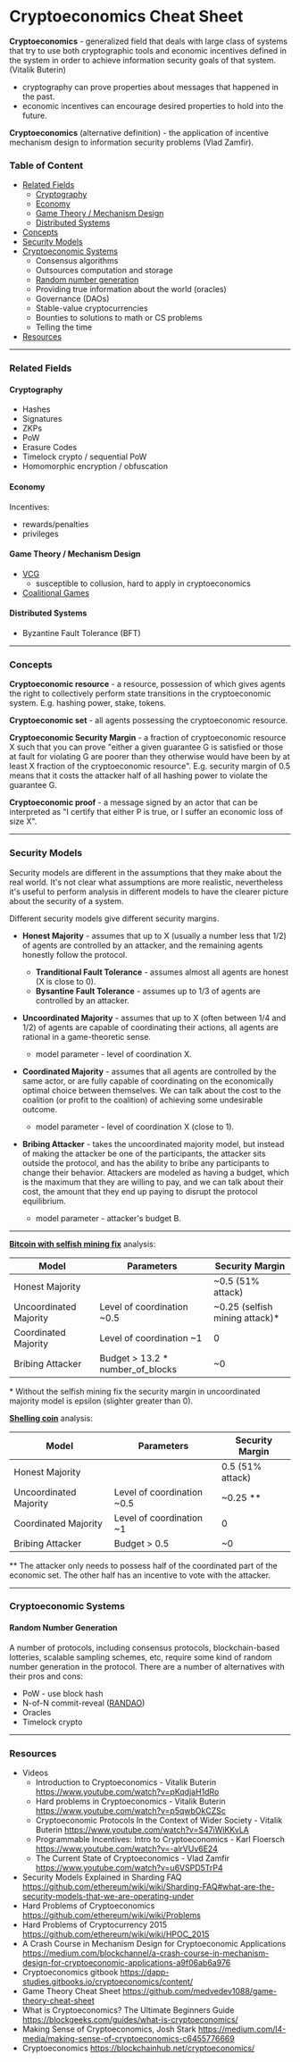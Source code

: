 # Cryptoeconomics Cheat Sheet

**Cryptoeconomics**  - generalized field that deals with large class of systems that try to use both 
cryptographic tools and economic incentives defined in the system in order to achieve information security goals 
of that system. (Vitalik Buterin)
 - cryptography can prove properties about messages that happened in the past.
 - economic incentives can encourage desired properties to hold into the future.

**Cryptoeconomics** (alternative definition) - the application of incentive mechanism design to information 
 security problems (Vlad Zamfir).

### Table of Content

- [Related Fields](#related-fields)
  - [Cryptography](#cryptography)
  - [Economy](#economy)
  - [Game Theory / Mechanism Design](#game-theory--mechanism-design)
  - [Distributed Systems](#distributed-systems)
- [Concepts](#concepts)
- [Security Models](#security-models)
- [Cryptoeconomic Systems](#cryptoeconomic-systems)
  - Consensus algorithms
  - Outsources computation and storage
  - [Random number generation](#random-number-generation)
  - Providing true information about the world (oracles)
  - Governance (DAOs)
  - Stable-value cryptocurrencies
  - Bounties to solutions to math or CS problems
  - Telling the time
- [Resources](#resources)

---

### Related Fields

#### Cryptography

- Hashes
- Signatures
- ZKPs
- PoW
- Erasure Codes
- Timelock crypto / sequential PoW
- Homomorphic encryption / obfuscation

#### Economy

Incentives: 

- rewards/penalties
- privileges

#### Game Theory / Mechanism Design

- [VCG](#https://github.com/medvedev1088/game-theory-cheat-sheet#vcg)
  - susceptible to collusion, hard to apply in cryptoeconomics
- [Coalitional Games](https://github.com/medvedev1088/game-theory-cheat-sheet#coalitional-games)

#### Distributed Systems

- Byzantine Fault Tolerance (BFT)

---

### Concepts

**Cryptoeconomic resource** - a resource, possession of which gives agents the right to collectively perform state transitions 
in the cryptoeconomic system. E.g. hashing power, stake, tokens.

**Cryptoeconomic set** - all agents possessing the cryptoeconomic resource.

**Cryptoeconomic Security Margin** - a fraction of cryptoeconomic resource X such that you can prove "either a given 
guarantee G is satisfied or those at fault for violating G are poorer than they otherwise would have been by at least X 
fraction of the cryptoeconomic resource". E.g. security margin of 0.5 means that it costs the attacker half of all 
hashing power to violate the guarantee G.

**Cryptoeconomic proof** - a message signed by an actor that can be interpreted as "I certify that either P is true,
or I suffer an economic loss of size X".

---

### Security Models

Security models are different in the assumptions that they make about the real world. It's not clear what assumptions
are more realistic, nevertheless it's useful to perform analysis in different models to have the clearer picture about
the security of a system.

Different security models give different security margins.

- **Honest Majority** - assumes that up to X (usually a number less that 1/2) of agents are controlled by an attacker, 
and the remaining agents honestly follow the protocol.
  - **Tranditional Fault Tolerance** - assumes almost all agents are honest (X is close to 0).
  - **Bysantine Fault Tolerance** - assumes up to 1/3 of agents are controlled by an attacker.

- **Uncoordinated Majority** - assumes that up to X (often between 1/4 and 1/2) of agents are capable of coordinating 
their actions, all agents are rational in a game-theoretic sense.
  - model parameter - level of coordination X.

- **Coordinated Majority** - assumes that all agents are controlled by the same actor, or are fully capable of coordinating 
on the economically optimal choice between themselves. We can talk about the cost to the coalition 
(or profit to the coalition) of achieving some undesirable outcome.
  - model parameter - level of coordination X (close to 1).

- **Bribing Attacker** - takes the uncoordinated majority model, but instead of making the attacker be one of the participants, 
the attacker sits outside the protocol, and has the ability to bribe any participants to change their behavior. 
Attackers are modeled as having a budget, which is the maximum that they are willing to pay, and we can talk about 
their cost, the amount that they end up paying to disrupt the protocol equilibrium.
  - model parameter - attacker's budget B.
 
---

**[Bitcoin with selfish mining fix](https://arxiv.org/abs/1311.0243)** analysis:

| Model | Parameters | Security Margin |
| ---  | --- | --- |
| Honest Majority |  | ~0.5 (51% attack) | 
| Uncoordinated Majority | Level of coordination ~0.5 | ~0.25 (selfish mining attack)* |
| Coordinated Majority | Level of coordination ~1 | 0 |
| Bribing Attacker | Budget > 13.2 * number_of_blocks | ~0 |

<nowiki>*</nowiki> Without the selfish mining fix the security margin in uncoordinated majority model is epsilon 
(slighter greater than 0).
 
**[Shelling coin](https://blog.ethereum.org/2015/01/28/p-epsilon-attack/)** analysis:

| Model | Parameters | Security Margin |
| ---  | --- | --- |
| Honest Majority |  | 0.5 (51% attack) | 
| Uncoordinated Majority | Level of coordination ~0.5 | ~0.25 ** |
| Coordinated Majority | Level of coordination ~1 | 0 |
| Bribing Attacker | Budget > 0.5 | ~0 |

** The attacker only needs to possess half of the coordinated part of the economic set. 
The other half has an incentive to vote with the attacker. 

---

### Cryptoeconomic Systems

#### Random Number Generation

A number of protocols, including consensus protocols, blockchain-based lotteries, scalable sampling schemes, etc, 
require some kind of random number generation in the protocol. There are a number of alternatives with their 
pros and cons:

- PoW - use block hash
- N-of-N commit-reveal ([RANDAO](https://github.com/randao/randao))
- Oracles
- Timelock crypto
 


---

### Resources

- Videos
  - Introduction to Cryptoeconomics - Vitalik Buterin https://www.youtube.com/watch?v=pKqdjaH1dRo
  - Hard problems in Cryptoeconomics - Vitalik Buterin https://www.youtube.com/watch?v=p5qwbOkCZSc
  - Cryptoeconomic Protocols In the Context of Wider Society - Vitalik Buterin https://www.youtube.com/watch?v=S47iWiKKvLA
  - Programmable Incentives: Intro to Cryptoeconomics - Karl Floersch https://www.youtube.com/watch?v=-alrVUv6E24
  - The Current State of Cryptoeconomics - Vlad Zamfir https://www.youtube.com/watch?v=u6VSPD5TrP4
- Security Models Explained in Sharding FAQ https://github.com/ethereum/wiki/wiki/Sharding-FAQ#what-are-the-security-models-that-we-are-operating-under
- Hard Problems of Cryptoeconomics https://github.com/ethereum/wiki/wiki/Problems
- Hard Problems of Cryptocurrency 2015 https://github.com/ethereum/wiki/wiki/HPOC_2015
- A Crash Course in Mechanism Design for Cryptoeconomic Applications https://medium.com/blockchannel/a-crash-course-in-mechanism-design-for-cryptoeconomic-applications-a9f06ab6a976
- Cryptoeconomics gitbook https://dapp-studies.gitbooks.io/cryptoeconomics/content/
- Game Theory Cheat Sheet https://github.com/medvedev1088/game-theory-cheat-sheet
- What is Cryptoeconomics? The Ultimate Beginners Guide https://blockgeeks.com/guides/what-is-cryptoeconomics/
- Making Sense of Cryptoeconomics, Josh Stark https://medium.com/l4-media/making-sense-of-cryptoeconomics-c6455776669
- Cryptoeconomics https://blockchainhub.net/cryptoeconomics/

